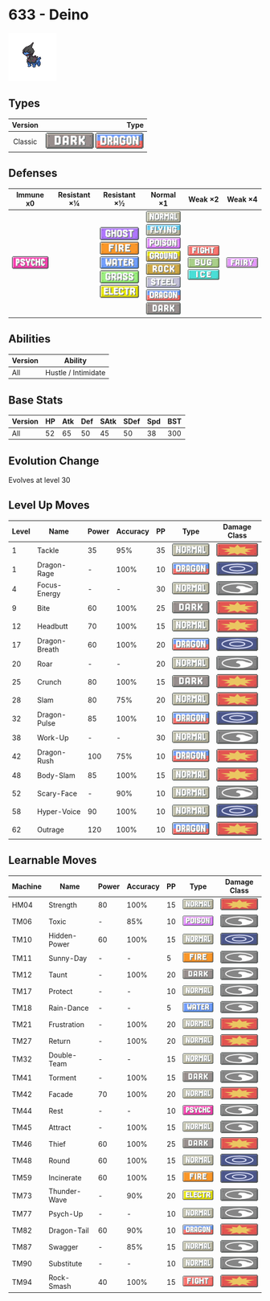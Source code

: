 # 633 - Deino

![deino](../img/pokemon/633.png)

## Types

| Version | Type                                                              |
| :-----: | ----------------------------------------------------------------: |
| Classic | ![dark](../img/types/dark.png) ![dragon](../img/types/dragon.png) |

## Defenses

| Immune x0                            | Resistant ×¼ | Resistant ×½                                                                                                                                                                             | Normal ×1                                                                                                                                                                                                                                                                                                 | Weak ×2                                                                                                  | Weak ×4                          |
| ------------------------------------ | ------------ | ---------------------------------------------------------------------------------------------------------------------------------------------------------------------------------------- | --------------------------------------------------------------------------------------------------------------------------------------------------------------------------------------------------------------------------------------------------------------------------------------------------------- | -------------------------------------------------------------------------------------------------------- | -------------------------------- |
| ![psychic](../img/types/psychic.png) |              | ![ghost](../img/types/ghost.png)<br/>![fire](../img/types/fire.png)<br/>![water](../img/types/water.png)<br/>![grass](../img/types/grass.png)<br/>![electric](../img/types/electric.png) | ![normal](../img/types/normal.png)<br/>![flying](../img/types/flying.png)<br/>![poison](../img/types/poison.png)<br/>![ground](../img/types/ground.png)<br/>![rock](../img/types/rock.png)<br/>![steel](../img/types/steel.png)<br/>![dragon](../img/types/dragon.png)<br/>![dark](../img/types/dark.png) | ![fighting](../img/types/fighting.png)<br/>![bug](../img/types/bug.png)<br/>![ice](../img/types/ice.png) | ![fairy](../img/types/fairy.png) |

## Abilities

| Version | Ability             |
| ------- | ------------------- |
| All     | Hustle / Intimidate |

## Base Stats

| Version | HP | Atk | Def | SAtk | SDef | Spd | BST |
| ------- | -- | --- | --- | ---- | ---- | --- | --- |
| All     | 52 | 65  | 50  | 45   | 50   | 38  | 300 |

## Evolution Change

Evolves at level 30

## Level Up Moves

| Level | Name          | Power | Accuracy | PP | Type                               | Damage Class                           |
| ----- | ------------- | ----- | -------- | -- | ---------------------------------- | -------------------------------------- |
| 1     | Tackle        | 35    | 95%      | 35 | ![normal](../img/types/normal.png) | ![physical](../img/types/physical.png) |
| 1     | Dragon-Rage   | -     | 100%     | 10 | ![dragon](../img/types/dragon.png) | ![special](../img/types/special.png)   |
| 4     | Focus-Energy  | -     | -        | 30 | ![normal](../img/types/normal.png) | ![status](../img/types/status.png)     |
| 9     | Bite          | 60    | 100%     | 25 | ![dark](../img/types/dark.png)     | ![physical](../img/types/physical.png) |
| 12    | Headbutt      | 70    | 100%     | 15 | ![normal](../img/types/normal.png) | ![physical](../img/types/physical.png) |
| 17    | Dragon-Breath | 60    | 100%     | 20 | ![dragon](../img/types/dragon.png) | ![special](../img/types/special.png)   |
| 20    | Roar          | -     | -        | 20 | ![normal](../img/types/normal.png) | ![status](../img/types/status.png)     |
| 25    | Crunch        | 80    | 100%     | 15 | ![dark](../img/types/dark.png)     | ![physical](../img/types/physical.png) |
| 28    | Slam          | 80    | 75%      | 20 | ![normal](../img/types/normal.png) | ![physical](../img/types/physical.png) |
| 32    | Dragon-Pulse  | 85    | 100%     | 10 | ![dragon](../img/types/dragon.png) | ![special](../img/types/special.png)   |
| 38    | Work-Up       | -     | -        | 30 | ![normal](../img/types/normal.png) | ![status](../img/types/status.png)     |
| 42    | Dragon-Rush   | 100   | 75%      | 10 | ![dragon](../img/types/dragon.png) | ![physical](../img/types/physical.png) |
| 48    | Body-Slam     | 85    | 100%     | 15 | ![normal](../img/types/normal.png) | ![physical](../img/types/physical.png) |
| 52    | Scary-Face    | -     | 90%      | 10 | ![normal](../img/types/normal.png) | ![status](../img/types/status.png)     |
| 58    | Hyper-Voice   | 90    | 100%     | 10 | ![normal](../img/types/normal.png) | ![special](../img/types/special.png)   |
| 62    | Outrage       | 120   | 100%     | 10 | ![dragon](../img/types/dragon.png) | ![physical](../img/types/physical.png) |

## Learnable Moves

| Machine | Name         | Power | Accuracy | PP | Type                                   | Damage Class                           |
| ------- | ------------ | ----- | -------- | -- | -------------------------------------- | -------------------------------------- |
| HM04    | Strength     | 80    | 100%     | 15 | ![normal](../img/types/normal.png)     | ![physical](../img/types/physical.png) |
| TM06    | Toxic        | -     | 85%      | 10 | ![poison](../img/types/poison.png)     | ![status](../img/types/status.png)     |
| TM10    | Hidden-Power | 60    | 100%     | 15 | ![normal](../img/types/normal.png)     | ![special](../img/types/special.png)   |
| TM11    | Sunny-Day    | -     | -        | 5  | ![fire](../img/types/fire.png)         | ![status](../img/types/status.png)     |
| TM12    | Taunt        | -     | 100%     | 20 | ![dark](../img/types/dark.png)         | ![status](../img/types/status.png)     |
| TM17    | Protect      | -     | -        | 10 | ![normal](../img/types/normal.png)     | ![status](../img/types/status.png)     |
| TM18    | Rain-Dance   | -     | -        | 5  | ![water](../img/types/water.png)       | ![status](../img/types/status.png)     |
| TM21    | Frustration  | -     | 100%     | 20 | ![normal](../img/types/normal.png)     | ![physical](../img/types/physical.png) |
| TM27    | Return       | -     | 100%     | 20 | ![normal](../img/types/normal.png)     | ![physical](../img/types/physical.png) |
| TM32    | Double-Team  | -     | -        | 15 | ![normal](../img/types/normal.png)     | ![status](../img/types/status.png)     |
| TM41    | Torment      | -     | 100%     | 15 | ![dark](../img/types/dark.png)         | ![status](../img/types/status.png)     |
| TM42    | Facade       | 70    | 100%     | 20 | ![normal](../img/types/normal.png)     | ![physical](../img/types/physical.png) |
| TM44    | Rest         | -     | -        | 10 | ![psychic](../img/types/psychic.png)   | ![status](../img/types/status.png)     |
| TM45    | Attract      | -     | 100%     | 15 | ![normal](../img/types/normal.png)     | ![status](../img/types/status.png)     |
| TM46    | Thief        | 60    | 100%     | 25 | ![dark](../img/types/dark.png)         | ![physical](../img/types/physical.png) |
| TM48    | Round        | 60    | 100%     | 15 | ![normal](../img/types/normal.png)     | ![special](../img/types/special.png)   |
| TM59    | Incinerate   | 60    | 100%     | 15 | ![fire](../img/types/fire.png)         | ![special](../img/types/special.png)   |
| TM73    | Thunder-Wave | -     | 90%      | 20 | ![electric](../img/types/electric.png) | ![status](../img/types/status.png)     |
| TM77    | Psych-Up     | -     | -        | 10 | ![normal](../img/types/normal.png)     | ![status](../img/types/status.png)     |
| TM82    | Dragon-Tail  | 60    | 90%      | 10 | ![dragon](../img/types/dragon.png)     | ![physical](../img/types/physical.png) |
| TM87    | Swagger      | -     | 85%      | 15 | ![normal](../img/types/normal.png)     | ![status](../img/types/status.png)     |
| TM90    | Substitute   | -     | -        | 10 | ![normal](../img/types/normal.png)     | ![status](../img/types/status.png)     |
| TM94    | Rock-Smash   | 40    | 100%     | 15 | ![fighting](../img/types/fighting.png) | ![physical](../img/types/physical.png) |